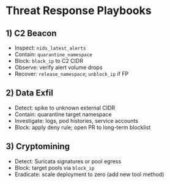 # Threat Response Playbooks

## 1) C2 Beacon
- Inspect: `nids_latest_alerts`
- Contain: `quarantine_namespace`
- Block: `block_ip` to C2 CIDR
- Observe: verify alert volume drops
- Recover: `release_namespace`; `unblock_ip` if FP

## 2) Data Exfil
- Detect: spike to unknown external CIDR
- Contain: quarantine target namespace
- Investigate: logs, pod histories, service accounts
- Block: apply deny rule; open PR to long-term blocklist

## 3) Cryptomining
- Detect: Suricata signatures or pool egress
- Block: target pools via `block_ip`
- Eradicate: scale deployment to zero (add new tool method)
